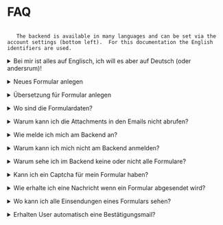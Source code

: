 # FAQ

<style>
details {
  margin-bottom: 1em;
}
</style>

```{include} snippets/wiphint.md
```

```{admonition} Multilanguage
   The backend is available in many languages and can be set via the account settings (bottom left).  For this documentation the English identifiers are used.
```

<details>
<summary>Bei mir ist alles auf Englisch, ich will es aber auf Deutsch (oder andersrum)!</summary>

Die Backendsprache wird automatisch durch die Browser-Präferenz festgelegt.
Soll trotdem eine andere Sprache im Backend gewünscht sein, kann diese in den
Account-Einstellungen festegelgt werden (unten links "Username" → "Account")

</details>

<details>
<summary>Neues Formular anlegen</summary>

Über das "Seiten"/"Pages"-Menü in den gewünschten Bereich/Container navigieren
und via "Unterseite hinzufügen"/"Add child page" eine neue Seite hinzufügen und
auf der neuen Seite dann "Form Fields". Im Anschluss kann die Seite publiziert
werden (Button "Publish" unten auf der Seite).

</details>

<details>
<summary>Übersetzung für Formular anlegen</summary>

Für eine existierende Seite kann eine Übersetzung angelegt werden: Via
"Translate" im Seiten-Actions-Menü. Hierbei wird im entsprechenden Seitenbaum
der anderen Sprache eine Kopie dieser Seite mit den ursprünglichen Inhalten
angelegt. Diese Inhalte auf der neuen Seite sind dann manuell zu übersetzen/überschreiben.

</details>

<details>
<summary>Wo sind die Formulardaten?</summary>

Formulardaten werden standardmäßig im System gespeichert. Über den
Navigationspunkt "Forms" können die submissions der einzelnen Formulare
eingesehen werden und auch exportiert (Excel, CSV) werden.

Weiter bietet jedes Formular eine Einstellung, dass submissions an eine
definierte Email-Adresse ("To adress") versendet werden. Diese - und weitere zugehörige
Einstellungen wie z.B. "Subject" - sind auf der Formularseite am Ende zu finden.

</details>

<details>
<summary>Warum kann ich die Attachments in den Emails nicht abrufen?</summary>

Der Abruf von hochgeladenen Dateien (Dokumente oder Bilder) ist nur über einen
authentifizierten Request möglich. Die Authentifizierung erfolgt entweder über
einen freigegebenen IP-Bereich/-Adresse oder über einen Login im Backend.

</details>

<details>
<summary>Wie melde ich mich am Backend an?</summary>

Eine beliebige Seite unterhalb von "/admin/" aufrufen und die Login-Seite fragt
die Credentials ab.

</details>

<details>
<summary>Warum kann ich mich nicht am Backend anmelden?</summary>

Aktuell muss eine bestimmte Gruppenmitgliedschaft (siehe `env.template`) erfüllt
sein, damit ein Login möglich ist.

</details>

<details>
<summary>Warum sehe ich im Backend keine oder nicht alle Formulare?</summary>

Die Seiten und Funktionen im Backend sind über Permissions eingeschränkt. Diese
Permissions hängen an der Gruppenmitgliedschaft von Usern.

Jeder User "sieht" z.B. nur die Seiten/Formulare, für die sie oder er
berechtigt ist.

Weiter sind die Formulare über "Container-Seiten" zusammengefasst, damit über
diese "Container-Seiten" Gruppen-Berechtigungen zugewiesen werden können.

</details>

<details>
<summary>Kann ich ein Captcha für mein Formular haben?</summary>

Ja. Auf der Backendseite eines Formulars in den Reiter "Settings" wechseln und
"Use captcha" aktivieren und die Seite publizieren.

</details>

<details>
<summary>Wie erhalte ich eine Nachricht wenn ein Formular abgesendet wird?</summary>

Grundsätzlich werden alle Formular-Einsendungen im System gespeichert (siehe nächster FAQ-Punkt).

Zusätzlich kann eine Email mit den Formulardaten bei jeder Einsendung versendet werden. Hierzu
tragen Sie im Formular-Backend im Feld "An-Adresse" die von Ihnen gewünschte Empfänger-Emailadresse sowie einen einen Betreff im Feld "Betreff" ein. Der Betreff ist für für alle Einsendungen dieses Formulars identisch und kann z.B. für eine Emailpostfach-Eingangsregel genutzt werden.

</details>

<details>
<summary>Wo kann ich alle Einsendungen eines Formulars sehen?</summary>

Auf der Formular-Backend-Seite sind die "Form page submissions" direkt unter dem Formulartitel mit der Anzahl der gesamten Einsendungen sowie dem Datum der letzten Einsendung verlinkt.

Auf der verlinkten Seite der Formular-Einsendungen besteht die Möglichkeit die Einsendungen in einer tabellarischen Darstellung zu prüfen, nach Datum zu filtern oder sie im Excel-Format zu exportieren.

</details>

<details>
<summary>Erhalten User automatisch eine Bestätigungsmail?</summary>

Nein. Das Formulartool kann keine automatischen Bestätigungsemails an User versenden,
da es den User "nicht kennt". Auch wenn in einem Formular ein Feld "Email"
zusammengestellt wurde, weiß das Formulartool nicht, was dieses Feld inhaltlich ausdrückt.

</details>

